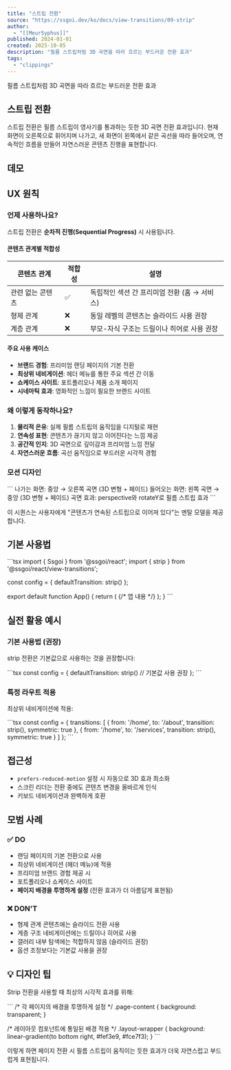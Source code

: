 ```yaml
---
title: "스트립 전환"
source: "https://ssgoi.dev/ko/docs/view-transitions/09-strip"
author:
  - "[[MeurSyphus]]"
published: 2024-01-01
created: 2025-10-05
description: "필름 스트립처럼 3D 곡면을 따라 흐르는 부드러운 전환 효과"
tags:
  - "clippings"
---
```

필름 스트립처럼 3D 곡면을 따라 흐르는 부드러운 전환 효과

## 스트립 전환

스트립 전환은 필름 스트립이 영사기를 통과하는 듯한 3D 곡면 전환 효과입니다. 현재 화면이 오른쪽으로 휘어지며 나가고, 새 화면이 왼쪽에서 같은 곡선을 따라 들어오며, 연속적인 흐름을 만들어 자연스러운 콘텐츠 진행을 표현합니다.

## 데모

## UX 원칙

### 언제 사용하나요?

스트립 전환은 **순차적 진행(Sequential Progress)** 시 사용됩니다.

#### 콘텐츠 관계별 적합성

| 콘텐츠 관계 | 적합성 | 설명 |
| --- | --- | --- |
| 관련 없는 콘텐츠 | ✅ | 독립적인 섹션 간 프리미엄 전환 (홈 → 서비스) |
| 형제 관계 | ❌ | 동일 레벨의 콘텐츠는 슬라이드 사용 권장 |
| 계층 관계 | ❌ | 부모-자식 구조는 드릴이나 히어로 사용 권장 |

#### 주요 사용 케이스

- **브랜드 경험**: 프리미엄 랜딩 페이지의 기본 전환
- **최상위 네비게이션**: 헤더 메뉴를 통한 주요 섹션 간 이동
- **쇼케이스 사이트**: 포트폴리오나 제품 소개 페이지
- **시네마틱 효과**: 영화적인 느낌이 필요한 브랜드 사이트

### 왜 이렇게 동작하나요?

1. **물리적 은유**: 실제 필름 스트립의 움직임을 디지털로 재현
2. **연속성 표현**: 콘텐츠가 끊기지 않고 이어진다는 느낌 제공
3. **공간적 인지**: 3D 곡면으로 깊이감과 프리미엄 느낌 전달
4. **자연스러운 흐름**: 곡선 움직임으로 부드러운 시각적 경험

### 모션 디자인

\`\`\`
나가는 화면: 중앙 → 오른쪽 곡면 (3D 변형 + 페이드)
들어오는 화면: 왼쪽 곡면 → 중앙 (3D 변형 + 페이드)
곡면 효과: perspective와 rotateY로 필름 스트립 효과
\`\`\`

이 시퀀스는 사용자에게 "콘텐츠가 연속된 스트립으로 이어져 있다"는 멘탈 모델을 제공합니다.

## 기본 사용법

\`\`\`tsx
import { Ssgoi } from '@ssgoi/react';
import { strip } from '@ssgoi/react/view-transitions';

const config = {
  defaultTransition: strip()
};

export default function App() {
  return (
    <Ssgoi config={config}>
      {/* 앱 내용 */}
    </Ssgoi>
  );
}
\`\`\`

## 실전 활용 예시

### 기본 사용법 (권장)

strip 전환은 기본값으로 사용하는 것을 권장합니다:

\`\`\`tsx
const config = {
  defaultTransition: strip()  // 기본값 사용 권장
};
\`\`\`

### 특정 라우트 적용

최상위 네비게이션에 적용:

\`\`\`tsx
const config = {
  transitions: [
    {
      from: '/home',
      to: '/about',
      transition: strip(),
      symmetric: true
    },
    {
      from: '/home',
      to: '/services',
      transition: strip(),
      symmetric: true
    }
  ]
};
\`\`\`

## 접근성

- `prefers-reduced-motion` 설정 시 자동으로 3D 효과 최소화
- 스크린 리더는 전환 중에도 콘텐츠 변경을 올바르게 인식
- 키보드 네비게이션과 완벽하게 호환

## 모범 사례

### ✅ DO

- 랜딩 페이지의 기본 전환으로 사용
- 최상위 네비게이션 (헤더 메뉴)에 적용
- 프리미엄 브랜드 경험 제공 시
- 포트폴리오나 쇼케이스 사이트
- **페이지 배경을 투명하게 설정** (전환 효과가 더 아름답게 표현됨)

### ❌ DON'T

- 형제 관계 콘텐츠에는 슬라이드 전환 사용
- 계층 구조 네비게이션에는 드릴이나 히어로 사용
- 갤러리 내부 탐색에는 적합하지 않음 (슬라이드 권장)
- 옵션 조정보다는 기본값 사용을 권장

## 💡 디자인 팁

Strip 전환을 사용할 때 최상의 시각적 효과를 위해:

\`\`\`
/* 각 페이지의 배경을 투명하게 설정 */
.page-content {
  background: transparent;
}

/* 레이아웃 컴포넌트에 통일된 배경 적용 */
.layout-wrapper {
  background: linear-gradient(to bottom right, #fef3e9, #fce7f3);
}
\`\`\`

이렇게 하면 페이지 전환 시 필름 스트립이 움직이는 듯한 효과가 더욱 자연스럽고 부드럽게 표현됩니다.
